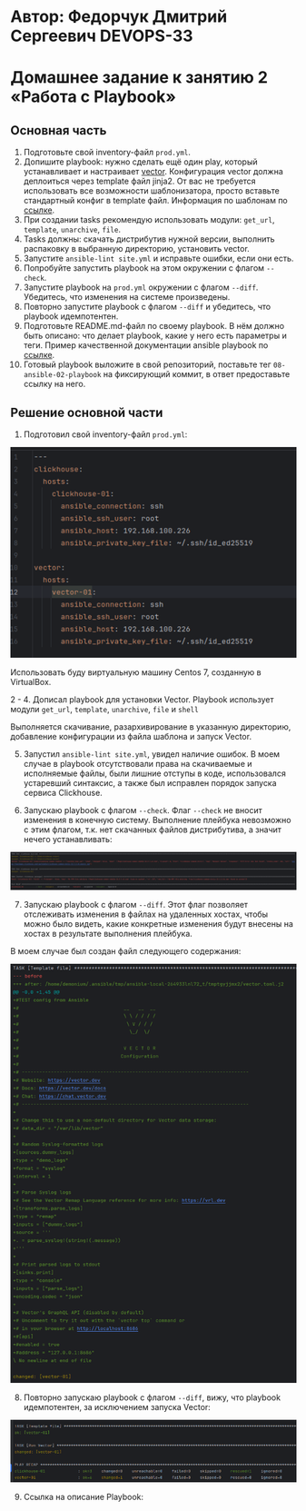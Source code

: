 # Автор: Федорчук Дмитрий Сергеевич DEVOPS-33

# Домашнее задание к занятию 2 «Работа с Playbook»

## Основная часть

1. Подготовьте свой inventory-файл `prod.yml`.
2. Допишите playbook: нужно сделать ещё один play, который устанавливает и настраивает [vector](https://vector.dev). Конфигурация vector должна деплоиться через template файл jinja2. От вас не требуется использовать все возможности шаблонизатора, просто вставьте стандартный конфиг в template файл. Информация по шаблонам по [ссылке](https://www.dmosk.ru/instruktions.php?object=ansible-nginx-install).
3. При создании tasks рекомендую использовать модули: `get_url`, `template`, `unarchive`, `file`.
4. Tasks должны: скачать дистрибутив нужной версии, выполнить распаковку в выбранную директорию, установить vector.
5. Запустите `ansible-lint site.yml` и исправьте ошибки, если они есть.
6. Попробуйте запустить playbook на этом окружении с флагом `--check`.
7. Запустите playbook на `prod.yml` окружении с флагом `--diff`. Убедитесь, что изменения на системе произведены.
8. Повторно запустите playbook с флагом `--diff` и убедитесь, что playbook идемпотентен.
9. Подготовьте README.md-файл по своему playbook. В нём должно быть описано: что делает playbook, какие у него есть параметры и теги. Пример качественной документации ansible playbook по [ссылке](https://github.com/opensearch-project/ansible-playbook).
10. Готовый playbook выложите в свой репозиторий, поставьте тег `08-ansible-02-playbook` на фиксирующий коммит, в ответ предоставьте ссылку на него.

## Решение основной части

1. Подготовил свой inventory-файл `prod.yml`:

![img_1.png](IMG/img_1.png)

Использовать буду виртуальную машину Centos 7, созданную в VirtualBox.

2 - 4. Дописал playbook для установки Vector. Playbook использует модули `get_url`, `template`, `unarchive`, `file` и `shell`

Выполняется скачивание, разархивирование в указанную директорию, добавление конфигурации из файла шаблона и запуск Vector.

5. Запустил `ansible-lint site.yml`, увидел наличие ошибок. В моем случае в playbook отсутствовали права на скачиваемые и исполняемые файлы, были лишние отступы в коде, использовался устаревший синтаксис, а также был исправлен порядок запуска сервиса Clickhouse.

6. Запускаю playbook с флагом `--check`. Флаг `--check` не вносит изменения в конечную систему. Выполнение плейбука невозможно с этим флагом, т.к. нет скачанных файлов дистрибутива, а значит нечего устанавливать:

![img_2.png](IMG/img_2.png)

7. Запускаю playbook с флагом `--diff`. Этот флаг позволяет отслеживать изменения в файлах на удаленных хостах, чтобы можно было видеть, какие конкретные изменения будут внесены на хостах в результате выполнения плейбука.

В моем случае был создан файл следующего содержания:

![img_3.png](IMG/img_3.png)

8. Повторно запускаю playbook с флагом `--diff`, вижу, что playbook идемпотентен, за исключением запуска Vector:

![img_4.png](IMG/img_4.png)

9. Ссылка на описание Playbook: 

